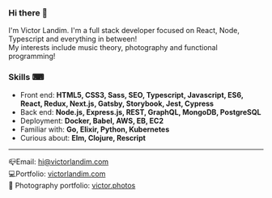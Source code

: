 ### Hi there 👀

I'm Victor Landim. I'm a full stack developer focused on React, Node, Typescript and everything in between!\
My interests include music theory, photography and functional programming!

### Skills ⌨
- Front end: **HTML5, CSS3, Sass, SEO, Typescript, Javascript, ES6, React, Redux, Next.js, Gatsby, Storybook, Jest, Cypress**
- Back end: **Node.js, Express.js, REST, GraphQL, MongoDB, PostgreSQL**
- Deployment: **Docker, Babel, AWS, EB, EC2**
- Familiar with: **Go, Elixir, Python, Kubernetes**
- Curious about: **Elm, Clojure, Rescript**

---

📪Email: [hi@victorlandim.com](mailto:hi@victorlandim.com)\
💻Portfolio: [victorlandim.com](https://victorlandim.com)\
📸 Photography portfolio: [victor.photos](https://victor.photos)
